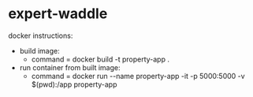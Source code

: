 # expert-waddle

docker instructions:
- build image:
    - command = docker build -t property-app .
- run container from built image:
    - command = docker run --name property-app -it -p 5000:5000 -v $(pwd):/app  property-app
